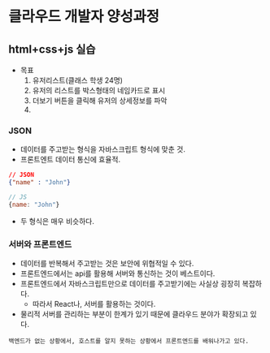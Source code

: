 # 클라우드 개발자 양성과정

## html+css+js 실습
* 목표
    1. 유저리스트(클래스 학생 24명)
    2. 유저의 리스트를 박스형태의 네임카드로 표시
    3. 더보기 버튼을 클릭해 유저의 상세정보를 파악
    4. 

### JSON
* 데이터를 주고받는 형식을 자바스크립트 형식에 맞춘 것.
* 프론트엔트 데이터 통신에 효율적.
```json
// JSON
{"name" : "John"}
```
```js
// JS
{name: "John"}
```
* 두 형식은 매우 비슷하다.


### 서버와 프론트엔드
* 데이터를 반복해서 주고받는 것은 보안에 위협적일 수 있다.
* 프론트엔드에서는 api를 활용해 서버와 통신하는 것이 베스트이다.
* 프론트엔드에서 자바스크립트만으로 데이터를 주고받기에는 사실상 굉장히 복잡하다.
    - 따라서 React나, 서버를 활용하는 것이다.
* 물리적 서버를 관리하는 부분이 한계가 있기 때문에 클라우드 분야가 확장되고 있다.

``` 백엔드가 없는 상황에서, 호스트를 알지 못하는 상황에서 프론트엔드를 배워나가고 있다. ```


